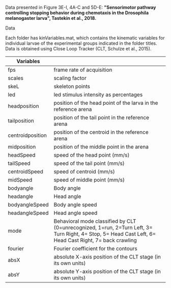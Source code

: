 Data presented in Figure 3E-I, 4A-C and 5D-E: 
**"Sensorimotor pathway controlling stopping behavior during chemotaxis in the Drosophila melanogaster larva", Tastekin et al., 2018.**

Data

Each folder has kinVariables.mat, which contains the kinematic variables for  individual larvae of the experimental groups indicated in the folder titles. 
Data is obtained using Close Loop Tracker (CLT, Schulze et al., 2015).

|Variables|     |
|---------    |---|
|fps         | frame rate of acquisition|
|scales      | scaling factor|
|skeL        |      skeleton points|
|led         | led stimulus intensity as percentages|
|headposition| position of the head point of the larva in the reference arena|
|tailposition| position of the tail point in the reference arena|
|centroidposition|position of the centroid in the reference arena|
|midposition| position of the middle point in the arena|
|headSpeed| speed of the head point (mm/s)|
|tailSpeed| speed of the tail point (mm/s)|
|centroidSpeed| speed of centroid (mm/s)|
|midSpeed| speed of middle point (mm/s)|
|bodyangle| Body angle|
|headangle| Head angle|
|bodyangleSpeed| Body angle speed|
|headangleSpeed| Head angle speed|
|mode| Behavioral mode classified by CLT (0=unrecognized, 1=run, 2=Turn Left, 3= Turn Right, 4= Stop, 5= Head Cast Left, 6= Head Cast Right, 7= back crawling
|fourier| Fourier coefficient for the contours|
|absX| absolute X-axis position of the CLT stage (in its own units)|
|absY| absolute Y-axis position of the CLT stage (in its own units)|


